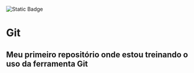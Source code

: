![Static Badge](https://img.shields.io/badge/Git-yellow?style=flat-square&logo=git&link=https%3A%2F%2Fgit-scm.com%2F)

# Git

## Meu primeiro repositório onde estou treinando o uso da ferramenta Git

